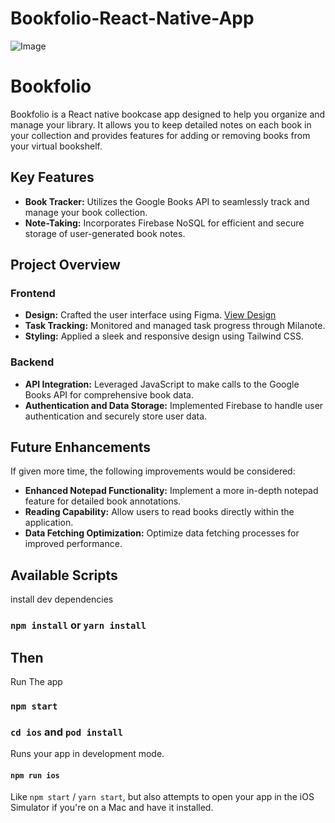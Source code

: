 # Bookfolio-React-Native-App

![Image](https://i.ibb.co/gvfhXBC/Bookfolio-2-1.png)



# Bookfolio

Bookfolio is a React native bookcase app designed to help you organize and manage your library. It allows you to keep detailed notes on each book in your collection and provides features for adding or removing books from your virtual bookshelf.

## Key Features

- **Book Tracker:** Utilizes the Google Books API to seamlessly track and manage your book collection.
- **Note-Taking:** Incorporates Firebase NoSQL for efficient and secure storage of user-generated book notes.

## Project Overview

### Frontend

- **Design:** Crafted the user interface using Figma. [View Design](https://www.figma.com/file/2x9lqbX0yWiY2JxQON2i5r/BookfolioApp?type=design&node-id=0%3A1&mode=design&t=QB7dhsCsLdMbWTwq-1)
- **Task Tracking:** Monitored and managed task progress through Milanote.
- **Styling:** Applied a sleek and responsive design using Tailwind CSS.

### Backend

- **API Integration:** Leveraged JavaScript to make calls to the Google Books API for comprehensive book data.
- **Authentication and Data Storage:** Implemented Firebase to handle user authentication and securely store user data.

## Future Enhancements

If given more time, the following improvements would be considered:

- **Enhanced Notepad Functionality:** Implement a more in-depth notepad feature for detailed book annotations.
- **Reading Capability:** Allow users to read books directly within the application.
- **Data Fetching Optimization:** Optimize data fetching processes for improved performance.

## Available Scripts

install dev dependencies

### `npm install` or `yarn install`

## Then

Run The app

### `npm start`
### `cd ios` and `pod install`

Runs your app in development mode.

#### `npm run ios`

Like `npm start` / `yarn start`, but also attempts to open your app in the iOS Simulator if you're on a Mac and have it installed.

